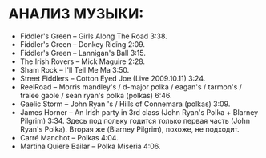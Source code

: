 АНАЛИЗ МУЗЫКИ:
==============
- Fiddler's Green – Girls Along The Road 3:38.
- Fiddler's Green – Donkey Riding 2:09.
- Fiddler's Green – Lannigan's Ball 3:15.
- The Irish Rovers – Mick Maguire 2:28.
- Sham Rock – I'll Tell Me Ma 3:50.
- Street Fiddlers – Cotton Eyed Joe (Live 2009.10.11) 3:24.
- ReelRoad – Morris mandley's / d-major polka / eagan's / tarmon's / tralee gaole / sean ryan's polka (polkas) 6:46.
- Gaelic Storm – John Ryan 's / Hills of Connemara (polkas) 3:09.
- James Horner – An Irish party in 3rd class (John Ryan's Polka + Blarney Pilgrim) 3:34. Здесь под польку годится только первая часть (John Ryan's Polka). Вторая же (Blarney Pilgrim), похоже, не подходит.
- Carré Manchot – Polkas 4:04.
- Martina Quiere Bailar – Polka Miseria 4:06.
